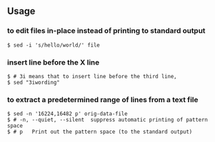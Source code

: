 ## Usage

### to edit files in-place instead of printing to standard output
```
$ sed -i 's/hello/world/' file
```

### insert line before the X line
```
$ # 3i means that to insert line before the third line, 
$ sed "3iwording" 
```

### to extract a predetermined range of lines from a text file
```
$ sed -n '16224,16482 p' orig-data-file
$ # -n, --quiet, --silent  suppress automatic printing of pattern space
$ # p   Print out the pattern space (to the standard output)
```
